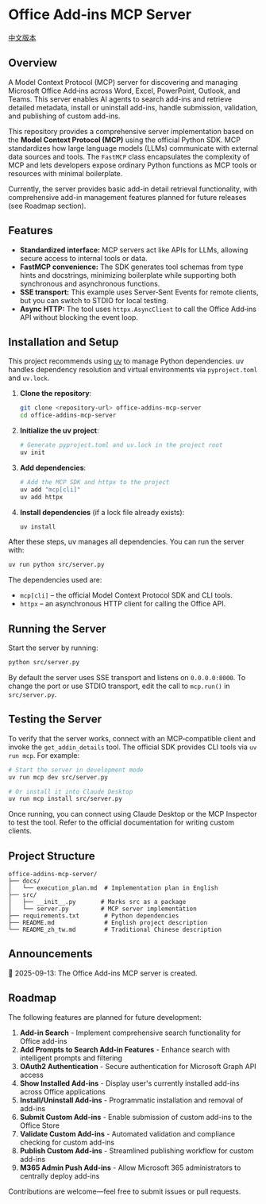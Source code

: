 # Office Add‑ins MCP Server
[中文版本](./README_zh_tw.md)

## Overview

A Model Context Protocol (MCP) server for discovering and managing Microsoft Office Add‑ins across Word, Excel, PowerPoint, Outlook, and Teams. This server enables AI agents to search add-ins and retrieve detailed metadata, install or uninstall add-ins, handle submission, validation, and publishing of custom add-ins.

This repository provides a comprehensive server implementation based on the
**Model Context Protocol (MCP)** using the official Python SDK. MCP
standardizes how large language models (LLMs) communicate with external data
sources and tools.  The `FastMCP` class encapsulates the complexity of MCP
and lets developers expose ordinary Python functions as MCP tools or
resources with minimal boilerplate.

Currently, the server provides basic add-in detail retrieval functionality, with comprehensive add-in management features planned for future releases (see Roadmap section).

## Features

* **Standardized interface:** MCP servers act like APIs for LLMs, allowing
  secure access to internal tools or data.
* **FastMCP convenience:** The SDK generates tool schemas from type hints
  and docstrings, minimizing boilerplate while supporting both synchronous
  and asynchronous functions.
* **SSE transport:** This example uses Server‑Sent Events for remote clients,
  but you can switch to STDIO for local testing.
* **Async HTTP:** The tool uses `httpx.AsyncClient` to call the Office
  Add‑ins API without blocking the event loop.

## Installation and Setup

This project recommends using [uv](https://docs.astral.sh/uv/) to manage
Python dependencies.  uv handles dependency resolution and virtual
environments via `pyproject.toml` and `uv.lock`.

1. **Clone the repository**:

   ```bash
   git clone <repository-url> office-addins-mcp-server
   cd office-addins-mcp-server
   ```

2. **Initialize the uv project**:

   ```bash
   # Generate pyproject.toml and uv.lock in the project root
   uv init
   ```

3. **Add dependencies**:

   ```bash
   # Add the MCP SDK and httpx to the project
   uv add "mcp[cli]"
   uv add httpx
   ```

4. **Install dependencies** (if a lock file already exists):

   ```bash
   uv install
   ```

After these steps, uv manages all dependencies.  You can run the server
with:

```bash
uv run python src/server.py
```

The dependencies used are:

* `mcp[cli]` – the official Model Context Protocol SDK and CLI tools.
* `httpx` – an asynchronous HTTP client for calling the Office API.

## Running the Server

Start the server by running:

```bash
python src/server.py
```

By default the server uses SSE transport and listens on `0.0.0.0:8000`.
To change the port or use STDIO transport, edit the call to `mcp.run()` in
`src/server.py`.

## Testing the Server

To verify that the server works, connect with an MCP‑compatible client and
invoke the `get_addin_details` tool.  The official SDK provides CLI tools
via `uv run mcp`.  For example:

```bash
# Start the server in development mode
uv run mcp dev src/server.py

# Or install it into Claude Desktop
uv run mcp install src/server.py
```

Once running, you can connect using Claude Desktop or the MCP Inspector to
test the tool.  Refer to the official documentation for writing custom
clients.

## Project Structure

```
office-addins-mcp-server/
├── docs/
│   └── execution_plan.md  # Implementation plan in English
├── src/
│   ├── __init__.py       # Marks src as a package
│   └── server.py         # MCP server implementation
├── requirements.txt       # Python dependencies
├── README.md              # English project description
└── README_zh_tw.md        # Traditional Chinese description
```
## Announcements

🎉 2025-09-13: The Office Add-ins MCP server is created.

## Roadmap

The following features are planned for future development:

1. **Add-in Search** - Implement comprehensive search functionality for Office add-ins
2. **Add Prompts to Search Add-in Features** - Enhance search with intelligent prompts and filtering
3. **OAuth2 Authentication** - Secure authentication for Microsoft Graph API access
4. **Show Installed Add-ins** - Display user's currently installed add-ins across Office applications
5. **Install/Uninstall Add-ins** - Programmatic installation and removal of add-ins
6. **Submit Custom Add-ins** - Enable submission of custom add-ins to the Office Store
7. **Validate Custom Add-ins** - Automated validation and compliance checking for custom add-ins
8. **Publish Custom Add-ins** - Streamlined publishing workflow for custom add-ins
9. **M365 Admin Push Add-ins** - Allow Microsoft 365 administrators to centrally deploy add-ins

Contributions are welcome—feel free to submit issues or pull requests.
